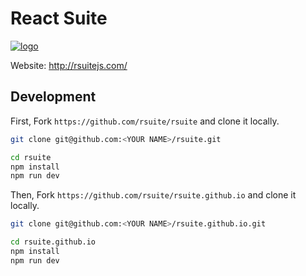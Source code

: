 # React Suite

[![logo](https://user-images.githubusercontent.com/1203827/44192693-0440f400-a163-11e8-9d7c-0cc55797e0cb.png)](https://rsuitejs.com)

Website: http://rsuitejs.com/

## Development

First, Fork `https://github.com/rsuite/rsuite` and clone it locally.

```zsh
git clone git@github.com:<YOUR NAME>/rsuite.git

cd rsuite
npm install
npm run dev
```

Then, Fork `https://github.com/rsuite/rsuite.github.io` and clone it locally.

```zsh
git clone git@github.com:<YOUR NAME>/rsuite.github.io.git

cd rsuite.github.io
npm install
npm run dev
```
